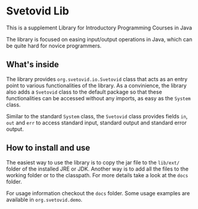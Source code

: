 Svetovid Lib
============

This is a supplement Library for Introductory Programming Courses in Java

The library is focused on easing input/output operations in Java, which can be
quite hard for novice programmers.

What's inside
-------------

The library provides `org.svetovid.io.Svetovid` class that acts as an entry
point to various functionalities of the library. As a convinience, the library
also adds a `Svetovid` class to the default package so that these
functionalities can be accessed without any imports, as easy as the `System`
class.

Similar to the standard `System` class, the `Svetovid` class provides fields
`in`, `out` and `err` to access standard input, standard output and standard
error output.


How to install and use
----------------------

The easiest way to use the library is to copy the jar file to the `lib/ext/`
folder of the installed JRE or JDK. Another way is to add all the files to the
working folder or to the classpath. For more details take a look at the
`docs` folder.

For usage information checkout the `docs` folder. Some usage examples
are available in `org.svetovid.demo`.
